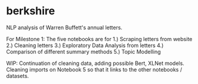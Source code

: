 # berkshire
NLP analysis of Warren Buffett's annual letters.

For Milestone 1: The five notebooks are for 
1.) Scraping letters from website 
2.) Cleaning letters
3.) Exploratory Data Analysis from letters
4.) Comparison of different summary methods
5.) Topic Modelling

WIP: Continuation of cleaning data, adding possible Bert, XLNet models. Cleaning imports on Notebook 5 so that it links to the other notebooks / datasets.
